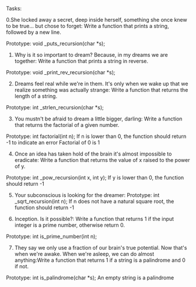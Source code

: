 Tasks:

0.She locked away a secret, deep inside herself, something she once knew to be true... but chose to forget:
Write a function that prints a string, followed by a new line.

Prototype: void _puts_recursion(char *s);

1. Why is it so important to dream? Because, in my dreams we are together:
Write a function that prints a string in reverse.

Prototype: void _print_rev_recursion(char *s);

2. Dreams feel real while we're in them. It's only when we wake up that we realize something was actually strange:
Write a function that returns the length of a string.

Prototype: int _strlen_recursion(char *s);

3. You mustn't be afraid to dream a little bigger, darling:
Write a function that returns the factorial of a given number.

Prototype: int factorial(int n);
If n is lower than 0, the function should return -1 to indicate an error
Factorial of 0 is 1

4. Once an idea has taken hold of the brain it's almost impossible to eradicate:
Write a function that returns the value of x raised to the power of y.

Prototype: int _pow_recursion(int x, int y);
If y is lower than 0, the function should return -1

5. Your subconscious is looking for the dreamer:
Prototype: int _sqrt_recursion(int n);
If n does not have a natural square root, the function should return -1

6. Inception. Is it possible?:
Write a function that returns 1 if the input integer is a prime number, otherwise return 0.

Prototype: int is_prime_number(int n);

7. They say we only use a fraction of our brain's true potential. Now that's when we're awake. When we're asleep, we can do almost anything:Write a function that returns 1 if a string is a palindrome and 0 if not.

Prototype: int is_palindrome(char *s);
An empty string is a palindrome
